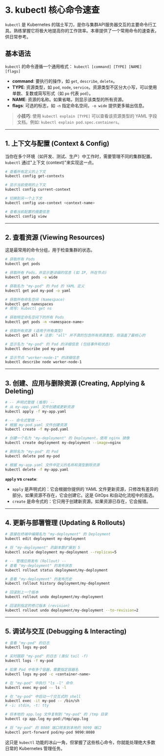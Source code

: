 # 3. kubectl 核心命令速查

`kubectl` 是 Kubernetes 的瑞士军刀，是你与集群API服务器交互的主要命令行工具。熟练掌握它将极大地提高你的工作效率。本章提供了一个常用命令的速查表，供日常参考。

## 基本语法

`kubectl` 的命令遵循一个通用格式：
`kubectl [command] [TYPE] [NAME] [flags]`

-   **command**: 要执行的操作，如 `get`, `describe`, `delete`。
-   **TYPE**: 资源类型，如 `pod`, `node`, `service`。资源类型不区分大小写，可以使用单数、复数或简写形式（如 `po` 代表 `pod`）。
-   **NAME**: 资源的名称。如果省略，则显示该类型的所有资源。
-   **flags**: 可选的标志，如 `-n` 指定命名空间，`-o wide` 提供更多输出信息。

> **小技巧**: 使用 `kubectl explain [TYPE]` 可以查看该资源类型的 YAML 字段文档。例如: `kubectl explain pod.spec.containers`。

---

## 1. 上下文与配置 (Context & Config)

当你在多个环境（如开发、测试、生产）中工作时，需要管理不同的集群配置。`kubectl` 通过"上下文 (context)"来实现这一点。

```bash
# 查看所有定义的上下文
kubectl config get-contexts

# 显示当前使用的上下文
kubectl config current-context

# 切换到另一个上下文
kubectl config use-context <context-name>

# 查看当前配置的摘要信息
kubectl config view
```

---

## 2. 查看资源 (Viewing Resources)

这是最常用的命令分组，用于检查集群的状态。

```bash
# 获取所有 Pods
kubectl get pods

# 获取所有 Pods，并显示更详细的信息 (如 IP, 所在节点)
kubectl get pods -o wide

# 获取名为 "my-pod" 的 Pod 的 YAML 定义
kubectl get pod my-pod -o yaml

# 获取所有命名空间 (Namespace)
kubectl get namespaces
# 简写: kubectl get ns

# 获取特定命名空间下的所有 Pods
kubectl get pods -n <namespace-name>

# 获取所有资源 (适用于所有类型)
kubectl get all # 注意: "all" 并不真的包含所有资源类型，但涵盖了最核心的

# 显示名为 "my-pod" 的 Pod 的详细信息 (包括事件和状态)
kubectl describe pod my-pod

# 显示节点 "worker-node-1" 的详细信息
kubectl describe node worker-node-1
```

---

## 3. 创建、应用与删除资源 (Creating, Applying & Deleting)

```bash
# -- 声明式管理 (推荐) --
# 从 my-app.yaml 文件创建或更新资源
kubectl apply -f my-app.yaml

# -- 命令式管理 --
# 根据 my-pod.yaml 文件创建资源
kubectl create -f my-pod.yaml

# 创建一个名为 "my-deployment" 的 Deployment，使用 nginx 镜像
kubectl create deployment my-deployment --image=nginx

# 删除名为 "my-pod" 的 Pod
kubectl delete pod my-pod

# 根据 my-app.yaml 文件中定义的名称和类型删除资源
kubectl delete -f my-app.yaml
```

**`apply` vs `create`**:
-   `apply` 是声明式的：它会根据你提供的 YAML 文件更新资源，只修改有差异的部分。如果资源不存在，它会创建它。这是 GitOps 和自动化流程中的首选。
-   `create` 是命令式的：它只用于创建新资源。如果资源已存在，它会报错。

---

## 4. 更新与部署管理 (Updating & Rollouts)

```bash
# 直接在终端中编辑名为 "my-deployment" 的 Deployment
kubectl edit deployment my-deployment

# 将 "my-deployment" 的副本数扩展到 5
kubectl scale deployment my-deployment --replicas=5

# -- 管理应用发布 (Rollout) --
# 查看 "my-deployment" 的发布状态
kubectl rollout status deployment/my-deployment

# 查看 "my-deployment" 的发布历史
kubectl rollout history deployment/my-deployment

# 回滚到上一个版本
kubectl rollout undo deployment/my-deployment

# 回滚到指定的修订版本 (revision)
kubectl rollout undo deployment/my-deployment --to-revision=2
```

---

## 5. 调试与交互 (Debugging & Interacting)

```bash
# 查看 "my-pod" 的日志
kubectl logs my-pod

# 实时跟踪 "my-pod" 的日志 (类似 tail -f)
kubectl logs -f my-pod

# 如果 Pod 中有多个容器，需要指定容器名
kubectl logs my-pod -c <container-name>

# 在 "my-pod" 中执行 "ls -l" 命令
kubectl exec my-pod -- ls -l

# 在 "my-pod" 中启动一个交互式的 shell
kubectl exec -it my-pod -- /bin/sh
# -i: stdin, -t: tty

# 将本地的 app.log 文件复制到 "my-pod" 的 /tmp 目录
kubectl cp app.log my-pod:/tmp/app.log

# 将 "my-pod" 的 8080 端口转发到本地的 9090 端口
kubectl port-forward pod/my-pod 9090:8080
```
这只是 `kubectl` 功能的冰山一角，但掌握了这些核心命令，你就能处理绝大多数日常的 Kubernetes 管理任务。 